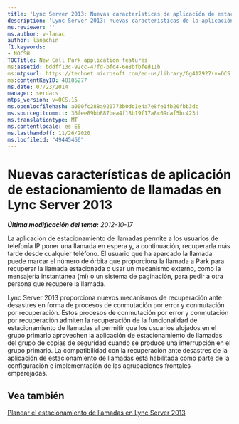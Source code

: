 ```yaml
---
title: 'Lync Server 2013: Nuevas características de aplicación de estacionamiento de llamadas'
description: 'Lync Server 2013: nuevas características de la aplicación estacionamiento de llamadas.'
ms.reviewer: ''
ms.author: v-lanac
author: lanachin
f1.keywords:
- NOCSH
TOCTitle: New Call Park application features
ms:assetid: bddff13c-92cc-47fd-bfd4-6e8bfbfed11b
ms:mtpsurl: https://technet.microsoft.com/en-us/library/Gg412927(v=OCS.15)
ms:contentKeyID: 48185277
ms.date: 07/23/2014
manager: serdars
mtps_version: v=OCS.15
ms.openlocfilehash: a000fc288a920773b0dc1e4a7e8fe1fb20fbb3dc
ms.sourcegitcommit: 36fee89bb887bea4f18b19f17a8c69daf5bc423d
ms.translationtype: MT
ms.contentlocale: es-ES
ms.lasthandoff: 11/26/2020
ms.locfileid: "49445466"
---
```

# <a name="new-call-park-application-features-in-lync-server-2013"></a>Nuevas características de aplicación de estacionamiento de llamadas en Lync Server 2013

<div data-xmlns="http://www.w3.org/1999/xhtml">

<div class="topic" data-xmlns="http://www.w3.org/1999/xhtml" data-msxsl="urn:schemas-microsoft-com:xslt" data-cs="https://msdn.microsoft.com/">

<div data-asp="https://msdn2.microsoft.com/asp">



</div>

<div id="mainSection">

<div id="mainBody">

<span> </span>

_**Última modificación del tema:** 2012-10-17_

La aplicación de estacionamiento de llamadas permite a los usuarios de telefonía IP poner una llamada en espera y, a continuación, recuperarla más tarde desde cualquier teléfono. El usuario que ha aparcado la llamada puede marcar el número de órbita que proporciona la llamada a Park para recuperar la llamada estacionada o usar un mecanismo externo, como la mensajería instantánea (mi) o un sistema de paginación, para pedir a otra persona que recupere la llamada.

Lync Server 2013 proporciona nuevos mecanismos de recuperación ante desastres en forma de procesos de conmutación por error y conmutación por recuperación. Estos procesos de conmutación por error y conmutación por recuperación admiten la recuperación de la funcionalidad de estacionamiento de llamadas al permitir que los usuarios alojados en el grupo primario aprovechen la aplicación de estacionamiento de llamadas del grupo de copias de seguridad cuando se produce una interrupción en el grupo primario. La compatibilidad con la recuperación ante desastres de la aplicación de estacionamiento de llamadas está habilitada como parte de la configuración e implementación de las agrupaciones frontales emparejadas.

<div>

## <a name="see-also"></a>Vea también


[Planear el estacionamiento de llamadas en Lync Server 2013](lync-server-2013-planning-for-call-park.md)  
  

</div>

</div>

<span> </span>

</div>

</div>

</div>

